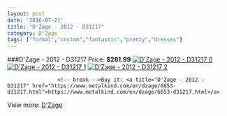 ```yaml
---
layout: post
date: '2016-07-21'
title: "D'Zage - 2012 - D31217"
category: D'Zage
tags: ["formal","custom","fantastic","pretty","dresses"]
---
```

###D'Zage - 2012 - D31217
Price: **$281.99**
<a href="https://www.metalkind.com/en/dzage/6653-d31217.html"><img src="http://img.metalkind.com/72837-thickbox_default/d31217.jpg" alt="D'Zage - 2012 - D31217 0" /></a>
<a href="https://www.metalkind.com/en/dzage/6653-d31217.html"><img src="http://img.metalkind.com/72838-thickbox_default/d31217.jpg" alt="D'Zage - 2012 - D31217 1" /></a>
<a href="https://www.metalkind.com/en/dzage/6653-d31217.html"><img src="http://img.metalkind.com/72839-thickbox_default/d31217.jpg" alt="D'Zage - 2012 - D31217 2" /></a>


					<!-- break -->Buy it: <a title="D'Zage - 2012 - D31217" href="https://www.metalkind.com/en/dzage/6653-d31217.html">https://www.metalkind.com/en/dzage/6653-d31217.html</a>
View more: [D'Zage](https://www.metalkind.com/en/38-dzage)